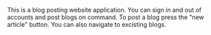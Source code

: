 This is a blog posting website application. You can sign in and out of accounts and post blogs on command. To post a blog press the "new article" button. You can also navigate to excisting blogs. 